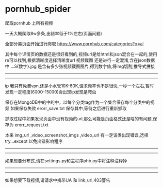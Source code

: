 # pornhub_spider
爬取pornhub 上所有视频


一天大概爬取8w多条,出错率低于1%左右(页面问题)





全部分类页面开始进行爬取
https://www.pornhub.com/categories?o=al

其中每个详情页的数据还是很好看到的,视频url是给html和json混合在一起的,使用re可以找到,根据清晰度选择清晰度url
视频截图 还是进行一定混淆,含在json数据中  ...S{数字}.jpg  是含有多少张视频截图图片,得到数字值,将img切割,推导式拼接

----------------------------------------------------------------------------------------------
----------------------------------------------------------------------------------------------


ip 我只有免费vpn,还是小水管10K-60K,请求频率也不是很快,一秒一个左右,暂时发现一定程度(6000-15000)会出现ip发现是爬虫

保存在MongoDB中的中的中，以每个分类tag作为一个集合保存每个分类中的视频
如果保存失败 erorr_save.txt 保存其中,等待之后进行重新抓取

抓取过程中如果发现页面中没有视频的url,那么可能是页面格式还是啥的有问题,保存为 erorr_request.txt

本来 img_url ,video_screenshot_imgs ,video_url  有一定该类出现错误,选择 try...except 以免出错影响程序

----------------------------------------------------------------------------------------------
----------------------------------------------------------------------------------------------

如果想要分布式,请在settings.py和主程序phb.py中将注释注释掉

----------------------------------------------------------------------------------------------
----------------------------------------------------------------------------------------------
如果想要下载视频,请请求中携带UA 和 link_url,403警告
